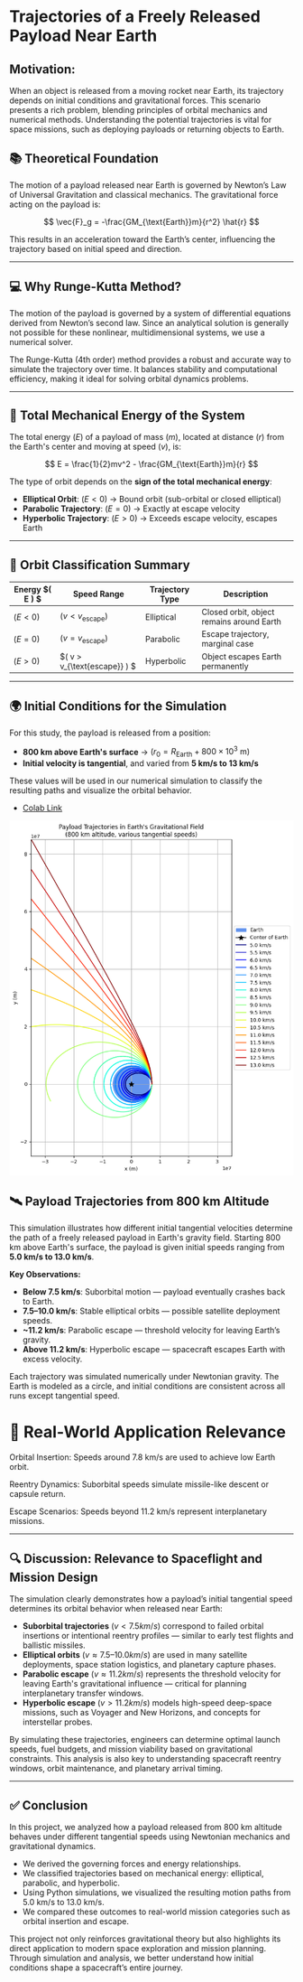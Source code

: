 # Trajectories of a Freely Released Payload Near Earth

## Motivation:
When an object is released from a moving rocket near Earth, its trajectory depends on initial conditions and gravitational forces. This scenario presents a rich problem, blending principles of orbital mechanics and numerical methods. Understanding the potential trajectories is vital for space missions, such as deploying payloads or returning objects to Earth.

## 📚 Theoretical Foundation

The motion of a payload released near Earth is governed by Newton’s Law of Universal Gravitation and classical mechanics. The gravitational force acting on the payload is:

$$
\vec{F}_g = -\frac{GM_{\text{Earth}}m}{r^2} \hat{r}
$$

This results in an acceleration toward the Earth’s center, influencing the trajectory based on initial speed and direction.

---

## 💻 Why Runge-Kutta Method?

The motion of the payload is governed by a system of differential equations derived from Newton’s second law. Since an analytical solution is generally not possible for these nonlinear, multidimensional systems, we use a numerical solver.

The Runge-Kutta (4th order) method provides a robust and accurate way to simulate the trajectory over time. It balances stability and computational efficiency, making it ideal for solving orbital dynamics problems.

---

## 🧮 Total Mechanical Energy of the System

The total energy $( E )$ of a payload of mass $( m )$, located at distance $( r )$ from the Earth's center and moving at speed $( v )$, is:

$$
E = \frac{1}{2}mv^2 - \frac{GM_{\text{Earth}}m}{r}
$$

The type of orbit depends on the **sign of the total mechanical energy**:

- **Elliptical Orbit**: $( E < 0 )$ → Bound orbit (sub-orbital or closed elliptical)
- **Parabolic Trajectory**: $( E = 0 )$ → Exactly at escape velocity
- **Hyperbolic Trajectory**: $( E > 0 )$ → Exceeds escape velocity, escapes Earth

---

## 🔁 Orbit Classification Summary

| Energy $( E ) $           | Speed Range            | Trajectory Type     | Description                             |
|---------------------------|------------------------|---------------------|------------------------------------------|
| $( E < 0 )$               | $( v < v_{\text{escape}} )$ | Elliptical          | Closed orbit, object remains around Earth |
| $( E = 0 )$               | $( v = v_{\text{escape}} )$ | Parabolic           | Escape trajectory, marginal case         |
| $( E > 0 )$               | $( v > v_{\text{escape}} ) $| Hyperbolic          | Object escapes Earth permanently         |

---

## 🌍 Initial Conditions for the Simulation

For this study, the payload is released from a position:

- **800 km above Earth's surface** → $( r_0 = R_{\text{Earth}} + 800 \times 10^3 \ \mathrm{m} )$
- **Initial velocity is tangential**, and varied from **5 km/s to 13 km/s**

These values will be used in our numerical simulation to classify the resulting paths and visualize the orbital behavior.

- [Colab Link](https://colab.research.google.com/drive/1d4qakItrgnRNwwB_QKfUjb9UJ27hIiml#scrollTo=CF7ICmaoA3O4)

![Payload Trajectories in Earth's Gravitational Field](<Payload_Trajectories_in Earths_Gravitational_Field.png>)

## 🛰️ Payload Trajectories from 800 km Altitude

This simulation illustrates how different initial tangential velocities determine the path of a freely released payload in Earth's gravity field. Starting 800 km above Earth's surface, the payload is given initial speeds ranging from **5.0 km/s to 13.0 km/s**.

**Key Observations:**

- **Below 7.5 km/s**: Suborbital motion — payload eventually crashes back to Earth.
- **7.5–10.0 km/s**: Stable elliptical orbits — possible satellite deployment speeds.
- **~11.2 km/s**: Parabolic escape — threshold velocity for leaving Earth’s gravity.
- **Above 11.2 km/s**: Hyperbolic escape — spacecraft escapes Earth with excess velocity.

Each trajectory was simulated numerically under Newtonian gravity. The Earth is modeled as a circle, and initial conditions are consistent across all runs except tangential speed.

# 📌 Real-World Application Relevance
Orbital Insertion: Speeds around 7.8 km/s are used to achieve low Earth orbit.

Reentry Dynamics: Suborbital speeds simulate missile-like descent or capsule return.

Escape Scenarios: Speeds beyond 11.2 km/s represent interplanetary missions.

---

## 🔍 Discussion: Relevance to Spaceflight and Mission Design

The simulation clearly demonstrates how a payload’s initial tangential speed determines its orbital behavior when released near Earth:

- **Suborbital trajectories** $(v < 7.5 km/s)$ correspond to failed orbital insertions or intentional reentry profiles — similar to early test flights and ballistic missiles.
- **Elliptical orbits** $(v ≈ 7.5–10.0 km/s)$ are used in many satellite deployments, space station logistics, and planetary capture phases.
- **Parabolic escape** $(v ≈ 11.2 km/s)$ represents the threshold velocity for leaving Earth's gravitational influence — critical for planning interplanetary transfer windows.
- **Hyperbolic escape** $(v > 11.2 km/s)$ models high-speed deep-space missions, such as Voyager and New Horizons, and concepts for interstellar probes.

By simulating these trajectories, engineers can determine optimal launch speeds, fuel budgets, and mission viability based on gravitational constraints. This analysis is also key to understanding spacecraft reentry windows, orbit maintenance, and planetary arrival timing.

---

## ✅ Conclusion

In this project, we analyzed how a payload released from 800 km altitude behaves under different tangential speeds using Newtonian mechanics and gravitational dynamics.

- We derived the governing forces and energy relationships.
- We classified trajectories based on mechanical energy: elliptical, parabolic, and hyperbolic.
- Using Python simulations, we visualized the resulting motion paths from 5.0 km/s to 13.0 km/s.
- We compared these outcomes to real-world mission categories such as orbital insertion and escape.

This project not only reinforces gravitational theory but also highlights its direct application to modern space exploration and mission planning. Through simulation and analysis, we better understand how initial conditions shape a spacecraft’s entire journey.
